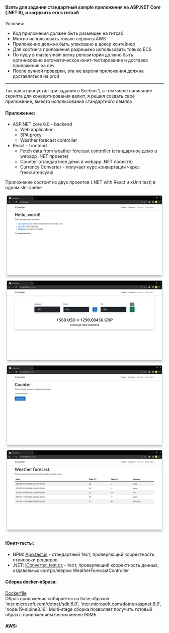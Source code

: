 #### Взять для задания стандартный sample приложения на ASP.NET Core (.NET 6), и загрузить его в гитхаб  
Условия:
* Код приложения должен быть размещен на гитхаб  
* Можно использовать только сервисы AWS  
* Приложение должно быть упаковано в докер контейнер  
* Для хостинга приложения разрешено использовать только ECS  
* По пушу в master/main ветку репозитория должно быть организовано автоматическое юнит-тестирование и доставка приложения на dev  
* После ручной проверки, эта же версия приложения должна доставляться на prod  

***

Так как я пропустил три задания в Section 1, в том числе написание скрипта для конвертирования валют, я решил создать своё приложение, вместо использования стандартного сэмпла  
#### Приложение:  
- ASP.NET core 6.0 - backend
    - Web application
    - SPA proxy
    - Weather forecast controller
- React - frontend
    - Fetch data from weather forecast controller (стандартное демо в webapp .NET проекте)
    - Counter (стандартное демо в webapp .NET проекте)
    - Currency Converter - получает курс конвертации через freecurrencyapi

Приложение состоит из двух проектов (.NET with React и xUnit test) в одном sln-файле  

![Screenshot](./Screenshots/Screenshot1.png)  
![Screenshot](./Screenshots/Screenshot2.png)  
![Screenshot](./Screenshots/Screenshot3.png)  
![Screenshot](./Screenshots/Screenshot4.png)  

#### Юнит-тесты:  
- NPM: [App.test.js](./iConverter/ClientApp/src/App.test.js) - стандартный тест, проверяющий корректность отрисовки рендеров
- .NET: [iConverter_test.cs](./iConverter-test/iConverter_test.cs) - тест, проверяющий корректность данных, отдаваемых контроллером WeatherForecastController

#### Сборка docker-образа:  
[Dockerfile](./Dockerfile)  
Образ приложения собирается на базе образов 'mcr.microsoft.com/dotnet/sdk:6.0', 'mcr.microsoft.com/dotnet/aspnet:6.0', 'node:19-alpine3.16'. Multi-stage сборка позволяет получить готовый образ с приложением весом менее 90МБ  

#### AWS:  
